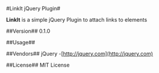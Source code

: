 #LinkIt jQuery Plugin#

**LinkIt** is a simple jQuery Plugin to attach links to elements



##Version##
0.1.0

##Usage##


##Vendors##
jQuery  -[http://jquery.com](http://jquery.com)


##License##
MIT License
